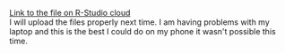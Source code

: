 [Link to the file on R-Studio cloud](https://rpubs.com/cell0126/exercise1rmd)  
I will upload the files properly next time. I am having problems with my laptop and this is the best I could do on my phone it wasn't possible this time.
